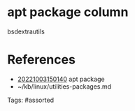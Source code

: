 # apt package column
bsdextrautils

# References
- [20221003150140](/zet/20221003150140/) apt package
- ~/kb/linux/utilities-packages.md

Tags:
    #assorted

